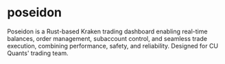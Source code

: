 # poseidon
Poseidon is a Rust-based Kraken trading dashboard enabling real-time balances, order management, subaccount control, and seamless trade execution, combining performance, safety, and reliability. Designed for CU Quants' trading team.
